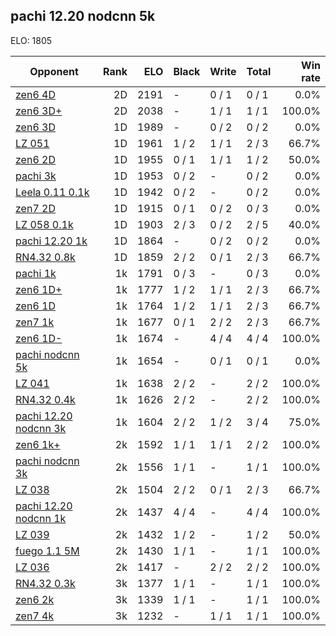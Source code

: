 ## pachi 12.20 nodcnn 5k ##

ELO: 1805

Opponent | Rank | ELO | Black | Write | Total | Win rate
---------|-----:|----:|-------|-------|-------|-------:
[zen6 4D](zen6%204D.md) | 2D | 2191 | - | 0 / 1 | 0 / 1 | 0.0%
[zen6 3D+](zen6%203D+.md) | 2D | 2038 | - | 1 / 1 | 1 / 1 | 100.0%
[zen6 3D](zen6%203D.md) | 1D | 1989 | - | 0 / 2 | 0 / 2 | 0.0%
[LZ 051](LZ%20051.md) | 1D | 1961 | 1 / 2 | 1 / 1 | 2 / 3 | 66.7%
[zen6 2D](zen6%202D.md) | 1D | 1955 | 0 / 1 | 1 / 1 | 1 / 2 | 50.0%
[pachi 3k](pachi%203k.md) | 1D | 1953 | 0 / 2 | - | 0 / 2 | 0.0%
[Leela 0.11 0.1k](Leela%200.11%200.1k.md) | 1D | 1942 | 0 / 2 | - | 0 / 2 | 0.0%
[zen7 2D](zen7%202D.md) | 1D | 1915 | 0 / 1 | 0 / 2 | 0 / 3 | 0.0%
[LZ 058 0.1k](LZ%20058%200.1k.md) | 1D | 1903 | 2 / 3 | 0 / 2 | 2 / 5 | 40.0%
[pachi 12.20 1k](pachi%2012.20%201k.md) | 1D | 1864 | - | 0 / 2 | 0 / 2 | 0.0%
[RN4.32 0.8k](RN4.32%200.8k.md) | 1D | 1859 | 2 / 2 | 0 / 1 | 2 / 3 | 66.7%
[pachi 1k](pachi%201k.md) | 1k | 1791 | 0 / 3 | - | 0 / 3 | 0.0%
[zen6 1D+](zen6%201D+.md) | 1k | 1777 | 1 / 2 | 1 / 1 | 2 / 3 | 66.7%
[zen6 1D](zen6%201D.md) | 1k | 1764 | 1 / 2 | 1 / 1 | 2 / 3 | 66.7%
[zen7 1k](zen7%201k.md) | 1k | 1677 | 0 / 1 | 2 / 2 | 2 / 3 | 66.7%
[zen6 1D-](zen6%201D-.md) | 1k | 1674 | - | 4 / 4 | 4 / 4 | 100.0%
[pachi nodcnn 5k](pachi%20nodcnn%205k.md) | 1k | 1654 | - | 0 / 1 | 0 / 1 | 0.0%
[LZ 041](LZ%20041.md) | 1k | 1638 | 2 / 2 | - | 2 / 2 | 100.0%
[RN4.32 0.4k](RN4.32%200.4k.md) | 1k | 1626 | 2 / 2 | - | 2 / 2 | 100.0%
[pachi 12.20 nodcnn 3k](pachi%2012.20%20nodcnn%203k.md) | 1k | 1604 | 2 / 2 | 1 / 2 | 3 / 4 | 75.0%
[zen6 1k+](zen6%201k+.md) | 2k | 1592 | 1 / 1 | 1 / 1 | 2 / 2 | 100.0%
[pachi nodcnn 3k](pachi%20nodcnn%203k.md) | 2k | 1556 | 1 / 1 | - | 1 / 1 | 100.0%
[LZ 038](LZ%20038.md) | 2k | 1504 | 2 / 2 | 0 / 1 | 2 / 3 | 66.7%
[pachi 12.20 nodcnn 1k](pachi%2012.20%20nodcnn%201k.md) | 2k | 1437 | 4 / 4 | - | 4 / 4 | 100.0%
[LZ 039](LZ%20039.md) | 2k | 1432 | 1 / 2 | - | 1 / 2 | 50.0%
[fuego 1.1 5M](fuego%201.1%205M.md) | 2k | 1430 | 1 / 1 | - | 1 / 1 | 100.0%
[LZ 036](LZ%20036.md) | 2k | 1417 | - | 2 / 2 | 2 / 2 | 100.0%
[RN4.32 0.3k](RN4.32%200.3k.md) | 3k | 1377 | 1 / 1 | - | 1 / 1 | 100.0%
[zen6 2k](zen6%202k.md) | 3k | 1339 | 1 / 1 | - | 1 / 1 | 100.0%
[zen7 4k](zen7%204k.md) | 3k | 1232 | - | 1 / 1 | 1 / 1 | 100.0%
